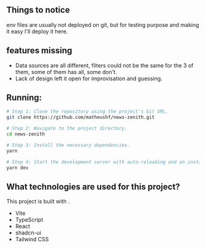 ## Things to notice
env files are usually not deployed on git, but for testing purpose and making it easy I'll deploy it here.

## features missing
- Data sources are all different, filters could not be the same for the 3 of them, some of them has all, some don't.
- Lack of design left it open for improvisation and guessing.

## Running:

```sh
# Step 1: Clone the repository using the project's Git URL.
git clone https://github.com/matheushf/news-zenith.git

# Step 2: Navigate to the project directory.
cd news-zenith

# Step 3: Install the necessary dependencies.
yarn

# Step 4: Start the development server with auto-reloading and an instant preview.
yarn dev
```

## What technologies are used for this project?

This project is built with .

- Vite
- TypeScript
- React
- shadcn-ui
- Tailwind CSS
